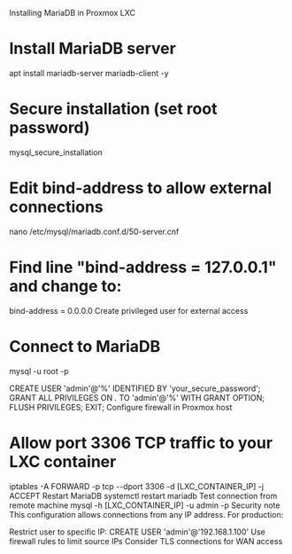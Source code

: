 Installing MariaDB in Proxmox LXC
# Install MariaDB server
apt install mariadb-server mariadb-client -y

# Secure installation (set root password)
mysql_secure_installation

# Edit bind-address to allow external connections
nano /etc/mysql/mariadb.conf.d/50-server.cnf
# Find line "bind-address = 127.0.0.1" and change to:
bind-address = 0.0.0.0
Create privileged user for external access
# Connect to MariaDB
mysql -u root -p

CREATE USER 'admin'@'%' IDENTIFIED BY 'your_secure_password';
GRANT ALL PRIVILEGES ON *.* TO 'admin'@'%' WITH GRANT OPTION;
FLUSH PRIVILEGES;
EXIT;
Configure firewall in Proxmox host
# Allow port 3306 TCP traffic to your LXC container
iptables -A FORWARD -p tcp --dport 3306 -d [LXC_CONTAINER_IP] -j ACCEPT
Restart MariaDB
systemctl restart mariadb
Test connection from remote machine
mysql -h [LXC_CONTAINER_IP] -u admin -p
Security note
This configuration allows connections from any IP address. For production:

Restrict user to specific IP: CREATE USER 'admin'@'192.168.1.100'
Use firewall rules to limit source IPs
Consider TLS connections for WAN access
